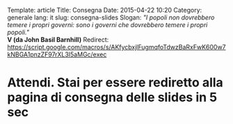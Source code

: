 Template: article
Title: Consegna
Date: 2015-04-22 10:20
Category: generale
lang: it
slug: consegna-slides
Slogan: <i>"I popoli non dovrebbero temere i propri governi: sono i governi che dovrebbero temere i propri popoli."</i><br/><b>V (da John Basil Barnhill)</b>
Redirect: https://script.google.com/macros/s/AKfycbxjlFugmqfoTdwzBaRxFwK600w7kNBGA1pnzZF97rXL3I5aMGc/exec


<H1>Attendi. Stai per essere rediretto alla pagina di consegna delle slides in 5 sec</H1>
